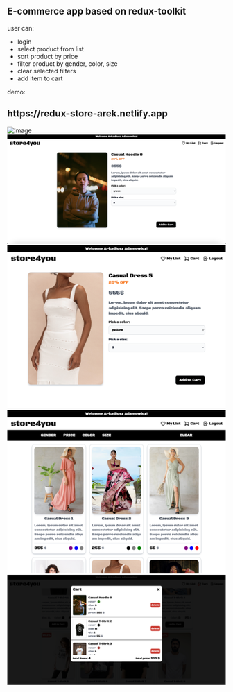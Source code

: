 <h2>E-commerce app based on redux-toolkit</h2>
user can:

<ul>
<li>login</li>
<li>select product from list</li>
<li>sort product by price</li>
<li>filter product by gender, color, size</li>
<li>clear selected filters</li>
<li>add item to cart</li>
</ul>

demo:

<h2>https://redux-store-arek.netlify.app</h2>
<img width="600" alt="image" src="./src/assets/images/Store4.png">
<br>
<img width="600" alt="image" src="./src/assets/images/Store1.png">
<br>
<img width="600" alt="image" src="./src/assets/images/Store3.png">
<br>
<img width="600" alt="image" src="./src/assets/images/Store5.png">
<br>
<img width="600" alt="image" src="./src/assets/images/Store2.png">
<br>
